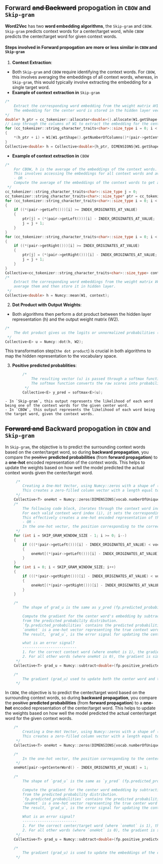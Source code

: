 ## __Forward__ ~~and __Backward__~~ propogation in `CBOW` and `Skip-gram` 
**Word2Vec** has two **word embedding algorithms**, the `Skip-gram` and `CBOW`. `Skip-gram` predicts context words for a center/target word, while `CBOW` predicts the center/target word for given context words.
#### Steps involved in Forward propogation are more or less similar in `CBOW` and `Skip-gram`
1. **Context Extraction**:
- Both `Skip-gram` and `CBOW` require identifying the context words. For `CBOW`, this involves averaging the embeddings of all context words, whereas, in `Skip-gram`, this would typically involve extracting the embedding for a single target word.
- __Example of context extraction in__ `Skip-gram`
```C++
/*
    Extract the corresponding word embedding from the weight matrix 𝑊1.
    The embedding for the center word is stored in the hidden layer vector h.
*/
double* h_ptr = cc_tokenizer::allocator<double>().allocate(W1.getShape().getNumberOfColumns());
// Loop through the columns of W1 to extract the embedding for the center word.
for (cc_tokenizer::string_character_traits<char>::size_type i = 0; i < W1.getShape().getNumberOfColumns(); i++)
{
    *(h_ptr + i) = W1[W1.getShape().getNumberOfColumns()*(pair->getCenterWord() - INDEX_ORIGINATES_AT_VALUE) + i];
}
Collective<double> h = Collective<double>{h_ptr, DIMENSIONS{W1.getShape().getNumberOfColumns(), 1, NULL, NULL}};
```
- __Example of context extraction in__ `CBOW`
```C++
/*
    For CBOW, h is the average of the embeddings of the context words. 
    This involves accessing the embeddings for all context words and averaging them.
    - OR -
    Compute the average of the embeddings of the context words to get a hidden representation, then use it to predict the center word.
 */
cc_tokenizer::string_character_traits<char>::size_type j = 0;
cc_tokenizer::string_character_traits<char>::size_type* ptr = cc_tokenizer::allocator<cc_tokenizer::string_character_traits<char>::size_type>().allocate(CBOW_WINDOW_SIZE*2);
for (cc_tokenizer::string_character_traits<char>::size_type i = 0; i < SKIP_GRAM_WINDOW_SIZE; i++)
{
    if ((*(pair->getLeft()))[i] >= INDEX_ORIGINATES_AT_VALUE)
    {
        ptr[j] = (*(pair->getLeft()))[i] - INDEX_ORIGINATES_AT_VALUE;
        j = j + 1;
    }
}
for (cc_tokenizer::string_character_traits<char>::size_type i = 0; i < SKIP_GRAM_WINDOW_SIZE; i++)
{
    if ((*(pair->getRight()))[i] >= INDEX_ORIGINATES_AT_VALUE)
    {
        ptr[j] = (*(pair->getRight()))[i] - INDEX_ORIGINATES_AT_VALUE;
        j = j + 1;
    }
}
Collective<cc_tokenizer::string_character_traits<char>::size_type> context = Collective<cc_tokenizer::string_character_traits<char>::size_type>{ptr, DIMENSIONS{CBOW_WINDOW_SIZE*2, 1, NULL, NULL}};
/*
    Extract the corresponding word embeddings from the weight matrix 𝑊1, 
    average them and then store it in hidden layer.
 */
Collective<double> h = Numcy::mean(W1, context);
```
2. **Dot Product with Output Weights**:
- Both algorithms then perform a dot product between the hidden layer representation (h) and the output weight matrix (W2).
```C++
/*
    The dot product gives us the logits or unnormalized probabilities (u), which can then be transformed into probabilities using a softmax function
 */
Collective<E> u = Numcy::dot(h, W2);
```
This transformation step(`the dot product`) is crucial in both algorithms to map the hidden representation to the vocabulary space.

3. **Positive predicted probablities**:
```C++
        /*
            The resulting vector (u) is passed through a softmax function to obtain the predicted probabilities (y_pred). 
            The softmax function converts the raw scores into probabilities.
         */
        Collective<E> y_pred = softmax<E>(u);
```
    - In `Skip-gram`, this output represents the likelihood of each word being one of the context words for the given center word.
    - In `CBOW`, this output represents the likelihood of each word being the target word, given the context words.

## ~~__Forward__ and~~ __Backward__ propogation in `CBOW` and `Skip-gram` 
In `Skip-gram`, the objective is to predict the surrounding context words based on the center/target word, so during **backward propagation**, you compare the ~~positive~~ **predicted probabilities** (from **forward propagation**) to a **one-hot** encoded representation of the context words. This helps to update the weights based on how well the model predicted the actual context words given the center/target word.
```C++    
     /*
        Creating a One-Hot Vector, using Numcy::zeros with a shape of (1, vocab.numberOfUniqueTokens()).
        This creates a zero-filled column vector with a length equal to the vocabulary size
     */
    Collective<T> oneHot = Numcy::zeros(DIMENSIONS{vocab.numberOfUniqueTokens(), 1, NULL, NULL});
    /*
        The following code block, iterates through the context word indices (left and right) from the pair object.
        For each valid context word index (i), it sets the corresponding element in the oneHot vector to 1.
        This effectively creates a one-hot encoded representation of the context words.
        - OR -
        In the one-hot vector, the position corresponding to the correct context word is set to 1, and all other positions are 0. 
     */        
    for (int i = SKIP_GRAM_WINDOW_SIZE - 1; i >= 0; i--)
    {       
        if (((*(pair->getLeft()))[i] - INDEX_ORIGINATES_AT_VALUE) < vocab.numberOfUniqueTokens())
        {
            oneHot[(*(pair->getLeft()))[i] - INDEX_ORIGINATES_AT_VALUE] = 1;
        }
    }
    for (int i = 0; i < SKIP_GRAM_WINDOW_SIZE; i++)
    {
        if (((*(pair->getRight()))[i] - INDEX_ORIGINATES_AT_VALUE) < vocab.numberOfUniqueTokens())
        {
            oneHot[(*(pair->getRight()))[i] - INDEX_ORIGINATES_AT_VALUE] = 1;
        }        
    }

    /* 
        The shape of grad_u is the same as y_pred (fp.predicted_probabilities) which is (1, len(vocab) without redundency)

        Compute the gradient for the center word's embedding by subtracting the one-hot vector of the actual context word
        from the predicted probability distribution.
        `fp.predicted_probabilities` contains the predicted probabilities over all words in the vocabulary.
        `oneHot` is a one-hot vector representing the true context word in the vocabulary.
        The result, `grad_u`, is the error signal for updating the center word's embedding in the Skip-gram model.

        what is an error signal?
        -------------------------
        1. For the correct context word (where oneHot is 1), the gradient is (predicted_probabilities - 1), meaning the model's prediction was off by that much.
        2. For all other words (where oneHot is 0), the gradient is simply predicted_probabilities, meaning the model incorrectly assigned a nonzero probability to these words(meaning the model's prediction was off by that much, which the whole of predicted_probability for that out of context word).        
     */
    Collective<T> grad_u = Numcy::subtract<double>(fp.positive_predicted_probabilities, oneHot);

    /*
        The gradient (grad_u) used to update both the center word and the context word embeddings. 
     */
```
In `CBOW`, the objective is to predict the center/target word based on the surrounding context words, so during **backward propagation**, you compare the ~~positive~~ **predicted probabilities** (from **forward propagation**) to a **one-hot** encoded representation of the center/target word. This helps to update the weights based on how well the model predicted the actual center/target word for the given context words.
```C++
    /*
        Creating a One-Hot Vector, using Numcy::zeros with a shape of (1, vocab.numberOfUniqueTokens()).
        This creates a zero-filled column vector with a length equal to the vocabulary size
     */
    Collective<T> oneHot = Numcy::zeros(DIMENSIONS{vocab.numberOfUniqueTokens(), 1, NULL, NULL});

    /*
        In the one-hot vector, the position corresponding to the center/target word is set to 1, and all other positions are 0.
     */
    oneHot[pair->getCenterWord() - INDEX_ORIGINATES_AT_VALUE] = 1;
    
    /* 
        The shape of `grad_u` is the same as `y_pred` (fp.predicted_probabilities) which is (1, len(vocab)).

        Compute the gradient for the center word embedding by subtracting the one-hot vector of the center/target word
        from the predicted probability distribution.
        `fp.predicted_probabilities` contains the predicted probabilities over all words in the vocabulary.
        `oneHot` is a one-hot vector representing the true center word in the vocabulary.
        The result, `grad_u`, is the error signal for updating the context words' embeddings in the CBOW model.

        What is an error signal?
        -------------------------
        1. For the correct center/target word (where `oneHot` is 1), the gradient is (predicted_probabilities - 1), meaning the model's prediction was off by that much.
        2. For all other words (where `oneHot` is 0), the gradient is simply `predicted_probabilities`, meaning the model incorrectly assigned a nonzero probability to these words.
     */
    Collective<T> grad_u = Numcy::subtract<double>(fp.positive_predicted_probabilities, oneHot);
    
    /*
        The gradient (grad_u) is used to update the embeddings of the context words, based on the error between the predicted center word and the true center word.
     */
```

